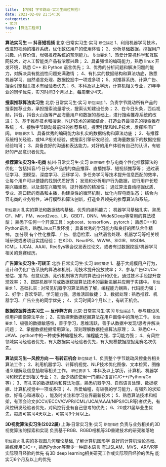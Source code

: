 ```yaml
---
title: 【内推】字节跳动-实习生岗位热招!
date: 2021-02-08 21:54:36
categories: 
- 实习
tags: [算法工程师]
---
```

**算法实习生 — 抖音短视频**
北京·日常实习生·实习
`职位描述`
1、利用机器学习技术，改进短视频的推荐系统，优化数亿用户的使用体验；
2、分析基础数据，挖掘用户兴趣、内容价值，增强推荐系统的预测能力。
`职位要求`
1、热爱计算机科学和互联网技术，对人工智能类产品有浓厚兴趣；
2、具备强悍的编码能力，熟悉 linux 开发环境，熟悉 C++ 和 Python 语言优先；
3、优秀的分析问题和解决问题的能力，对解决具有挑战性问题充满激情 ；
4、有扎实的数据结构和算法功底，熟悉机器学习、自然语言处理、数据挖掘中一项或多项；
5、对推荐系统、计算广告、搜索引擎相关技术有经验者优先；
6、本科及以上学历，计算机相关专业，21年毕业的同学优先，实习时间3个月以上，每周至少4天。

**搜索推荐算法实习生**
北京·日常实习生·实习
`职位描述`
1、负责字节跳动所有产品的搜索推荐业务，承担搜索流量增长，搜索认知建设任务；
2、在今日头条，西瓜视频，抖音，抖音火山版等产品海量用户和数据的基础上，进行搜索推荐系统的改进；
3、基于推荐技术和搜索，NLP技术的紧密结合，打造业界最领先的搜索推荐系统；
4、接触字节跳动最前沿的推荐系统，搜索引擎和NLP技术，发挥空间广阔。
`职位要求`
1、具备优秀的编码能力和扎实的数据结构和算法功底 ；
2、有推荐系统相关经验，或NLP相关经验，或搜索引擎研发经验，或海量数据下的数据挖掘经验均可；
3、具备良好的沟通和表达能力，对好的用户体验有自己的认识，有较好的产品意识者优先。

**推荐算法实习生-电商**
杭州·日常实习生·实习
`职位描述`
参与电商个性化推荐算法的优化：包括抖音/今日头条产品线的商品推荐、直播推荐、短视频推荐等；
通过表征学习、图模型、深度学习、迁移学习、多任务学习等技术提升信息匹配的效率，让每个用户可以便捷的找到优质好货；
发现和分析用户行为数据，进行用户长短期兴趣建模，以及潜在兴趣预测，提升推荐的精准性；
通过算法自动挖掘优质、专业、高口碑的商品和主播，构建良性的循环机制，优化内容电商生态；
结合内容电商的业务特性，进行模型和算法创新，打造业界领先的推荐算法和系统。

`职位要求`
扎实的算法和数据结构基础，优秀的编码能力；
机器学习基础扎实，熟悉CF、MF、FM、word2vec、LR、GBDT、DNN、Wide&Deep等常用的算法模型；
熟悉下任何一个开源工具：xgboost、tensorflow、pytorch；
熟悉C++和Python语言，熟悉Linux开发环境；
具备优秀的学习能力和良好的团队合作精神。
加分项
有个性化推荐、广告、信息检索、自然语言处理、机器学习等相关领域研究或者项目实践经验；
在KDD、NeurIPS、WWW、SIGIR、WSDM、ICML、IJCAI、AAAI、RecSys等会议发表过论文，或者有过数据挖掘/机器学习相关的竞赛经历。

**广告算法实习生-可转正**
北京·日常实习生·实习
`职位描述`
1、基于大规模用户行为，设计和优化广告系统的算法和机制，用技术提升投放效率；
2、参与广告Ctr/Cvr预估、定向、创意优选、竞价机制等方向的算法设计和优化，通过技术手段提升变现效率；
3、跟踪机器学习或数据挖掘算法技术的最新进展并应用于实践中。
`职位要求`
1、基础扎实 : 对常见机器学习算法熟悉了解，编程能力娴熟，代码能力强；
2、好学 : 喜欢专研，学习能力强，思维活跃敏捷；
3、数据处理 : 熟悉推荐、机器学习、广告业务的同学优先；
4、实习时间3个月以上，有转正机会。

**数据挖掘算法实习生 — 反作弊方向**
北京·日常实习生·实习
`职位描述`
1、参与建设风控用户画像算法平台；
2、实验探索数据挖掘算法在用户画像中的落地工作。
`职位要求`
1、极强的数据敏感性，善于学习，思维活跃，善于从数据中发现/思考并解决问题；
2、掌握数据挖掘常用算法，深刻理解数据挖掘算法原理；
3、熟悉C++、JAVA、python中的一种或多种编程技术，编程能力强，学习能力强；
4、有风控领域实习经验者优先，有大数据实习经验者优先，有大规模数据挖掘竞赛名次优先。

**算法实习生—风控方向 — 有转正机会**
`职位描述`
1、负责整个字节跳动风控业务相关算法工作；
2、利用机器学习、计算机视觉、NLP技术优化图像、文本检索，图像语义理解及信息抽取等相关工作。
`职位要求`
1、本科及以上学历，计算机、机器学习和模式识别相关专业；
2、至少熟练使用一门编程语言(C/C++/Python/Go 等)；
3、有扎实的数据结构和算法功底，熟悉机器学习、自然语言处理、数据挖掘、计算机视觉中一项或多项；
4、热爱编程，有较强的学习能力，有强烈的求知欲、好奇心和进取心 ，能及时关注和学习业界最新技术；
5、熟悉算法技术和框架，有顶会论文(ICCV/ECCV/CVPR/ICML/IJCAI/AAAI/NIPS/ICLR等)者优先，有风控研发经验者优先，对风控行业有自己思考的优先；
6、20或21届毕业生优先，每周可实习4天以上，可实习3个月以上。


**3D视觉算法实习生(2022届)**
上海·日常实习生·实习
`职位描述`
负责与业务相关的3D视觉算法的探索和实现
负责基于RGB、RGBD相机等3D重建技术的研究和落地

`职位要求`
扎实的多视图几何理论基础, 了解计算机图形学
良好的计算机理论基础, 熟练使用C/C++, 熟悉Python等至少一种脚本语言
有过SLAM、MVS、AR/VR等实际项目经验的优先
有3D deep learning相关研究工作或实际项目经验的优先
能实习6个月及以上的优先